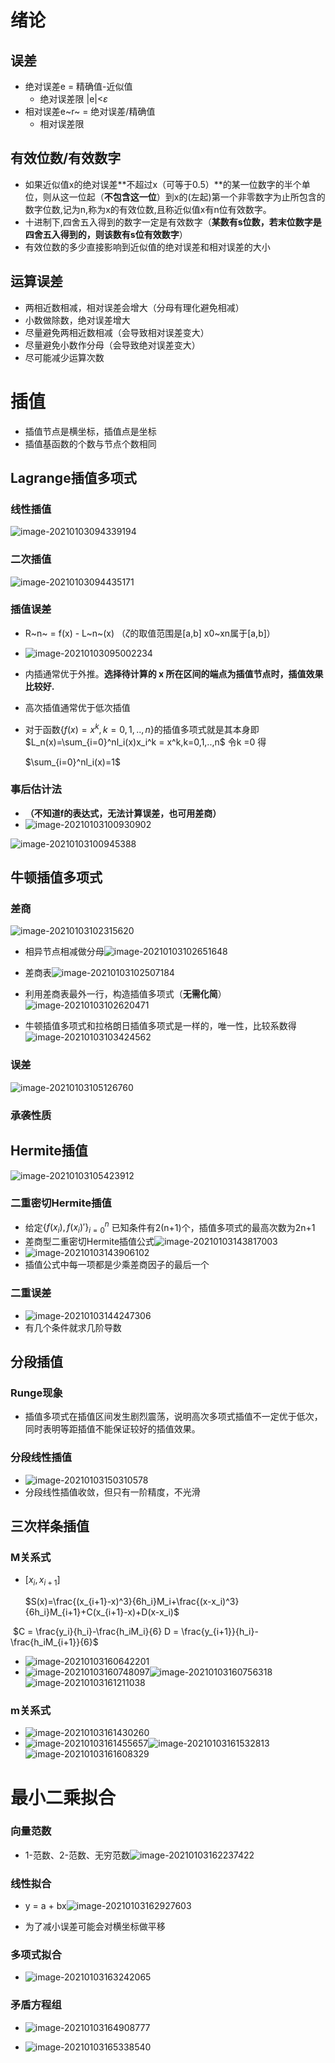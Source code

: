 # 绪论

## 误差

* 绝对误差e = 精确值-近似值
  * 绝对误差限 |e|<$\varepsilon$
* 相对误差e~r~ = 绝对误差/精确值
  * 相对误差限

## 有效位数/有效数字

* 如果近似值x的绝对误差**不超过x（可等于0.5）**的某一位数字的半个单位，则从这一位起（**不包含这一位**）到x的(左起)第一个非零数字为止所包含的数字位数,记为n,称为x的有效位数,且称近似值x有n位有效数字。
* 十进制下,四舍五入得到的数字一定是有效数字（**某数有s位数，若末位数字是四舍五入得到的，则该数有s位有效数字**）
* 有效位数的多少直接影响到近似值的绝对误差和相对误差的大小

## 运算误差

* 两相近数相减，相对误差会增大（分母有理化避免相减）
* 小数做除数，绝对误差增大
* 尽量避免两相近数相减（会导致相对误差变大）
* 尽量避免小数作分母（会导致绝对误差变大）
* 尽可能减少运算次数

# 插值

* 插值节点是横坐标，插值点是坐标
* 插值基函数的个数与节点个数相同

## Lagrange插值多项式

### 线性插值

![image-20210103094339194](C:\Users\asus\AppData\Roaming\Typora\typora-user-images\image-20210103094339194.png)

### 二次插值

![image-20210103094435171](C:\Users\asus\AppData\Roaming\Typora\typora-user-images\image-20210103094435171.png)

### 插值误差

* R~n~ = f(x)  - L~n~(x)  （$\zeta$的取值范围是[a,b] x0~xn属于[a,b]）
* ![image-20210103095002234](C:\Users\asus\AppData\Roaming\Typora\typora-user-images\image-20210103095002234.png)

* 内插通常优于外推。**选择待计算的 x 所在区间的端点为插值节点时，插值效果比较好.**

* 高次插值通常优于低次插值

* 对于函数{$f(x)=x^k,k=0,1,..,n$}的插值多项式就是其本身即$L_n(x)=\sum_{i=0}^nl_i(x)x_i^k = x^k,k=0,1,..,n$  令k =0 得

  $\sum_{i=0}^nl_i(x)=1$

### 事后估计法

* **（不知道f的表达式，无法计算误差，也可用差商）**
* ![image-20210103100930902](C:\Users\asus\AppData\Roaming\Typora\typora-user-images\image-20210103100930902.png)

![image-20210103100945388](C:\Users\asus\AppData\Roaming\Typora\typora-user-images\image-20210103100945388.png)

## 牛顿插值多项式

### 差商

![image-20210103102315620](C:\Users\asus\AppData\Roaming\Typora\typora-user-images\image-20210103102315620.png)

* 相异节点相减做分母![image-20210103102651648](C:\Users\asus\AppData\Roaming\Typora\typora-user-images\image-20210103102651648.png)
* 差商表![image-20210103102507184](C:\Users\asus\AppData\Roaming\Typora\typora-user-images\image-20210103102507184.png)

* 利用差商表最外一行，构造插值多项式（**无需化简**）![image-20210103102620471](C:\Users\asus\AppData\Roaming\Typora\typora-user-images\image-20210103102620471.png)

* 牛顿插值多项式和拉格朗日插值多项式是一样的，唯一性，比较系数得![image-20210103103424562](C:\Users\asus\AppData\Roaming\Typora\typora-user-images\image-20210103103424562.png)

### 误差

![image-20210103105126760](C:\Users\asus\AppData\Roaming\Typora\typora-user-images\image-20210103105126760.png)

### 承袭性质

## Hermite插值

![image-20210103105423912](C:\Users\asus\AppData\Roaming\Typora\typora-user-images\image-20210103105423912.png)

### 二重密切Hermite插值

* 给定$\{f(x_i),f(x_i)'\}_{i=0}^n$ 已知条件有2(n+1)个，插值多项式的最高次数为2n+1
* 差商型二重密切Hermite插值公式![image-20210103143817003](C:\Users\asus\AppData\Roaming\Typora\typora-user-images\image-20210103143817003.png)
* ![image-20210103143906102](C:\Users\asus\AppData\Roaming\Typora\typora-user-images\image-20210103143906102.png)
* 插值公式中每一项都是少乘差商因子的最后一个

### 二重误差

* ![image-20210103144247306](C:\Users\asus\AppData\Roaming\Typora\typora-user-images\image-20210103144247306.png)
* 有几个条件就求几阶导数

## 分段插值

### Runge现象

* 插值多项式在插值区间发生剧烈震荡，说明高次多项式插值不一定优于低次，同时表明等距插值不能保证较好的插值效果。

### 分段线性插值

* ![image-20210103150310578](C:\Users\asus\AppData\Roaming\Typora\typora-user-images\image-20210103150310578.png)
* 分段线性插值收敛，但只有一阶精度，不光滑

## 三次样条插值

### M关系式

* $[x_i,x_{i+1}]$ 

  $S(x)=\frac{(x_{i+1}-x)^3}{6h_i}M_i+\frac{(x-x_i)^3}{6h_i}M_{i+1}+C(x_{i+1}-x)+D(x-x_i)$

​       $C = \frac{y_i}{h_i}-\frac{h_iM_i}{6} D = \frac{y_{i+1}}{h_i}-\frac{h_iM_{i+1}}{6}$

* ![image-20210103160642201](C:\Users\asus\AppData\Roaming\Typora\typora-user-images\image-20210103160642201.png)
* ![image-20210103160748097](C:\Users\asus\AppData\Roaming\Typora\typora-user-images\image-20210103160748097.png)![image-20210103160756318](C:\Users\asus\AppData\Roaming\Typora\typora-user-images\image-20210103160756318.png)![image-20210103161211038](C:\Users\asus\AppData\Roaming\Typora\typora-user-images\image-20210103161211038.png)

### m关系式

* ![image-20210103161430260](C:\Users\asus\AppData\Roaming\Typora\typora-user-images\image-20210103161430260.png)
* ![image-20210103161455657](C:\Users\asus\AppData\Roaming\Typora\typora-user-images\image-20210103161455657.png)![image-20210103161532813](C:\Users\asus\AppData\Roaming\Typora\typora-user-images\image-20210103161532813.png)![image-20210103161608329](C:\Users\asus\AppData\Roaming\Typora\typora-user-images\image-20210103161608329.png)

# 最小二乘拟合

### 向量范数

* 1-范数、2-范数、无穷范数![image-20210103162237422](C:\Users\asus\AppData\Roaming\Typora\typora-user-images\image-20210103162237422.png)

### 线性拟合

* y = a + bx![image-20210103162927603](C:\Users\asus\AppData\Roaming\Typora\typora-user-images\image-20210103162927603.png)

* 为了减小误差可能会对横坐标做平移

### 多项式拟合

* ![image-20210103163242065](C:\Users\asus\AppData\Roaming\Typora\typora-user-images\image-20210103163242065.png)

### 矛盾方程组

* ![image-20210103164908777](C:\Users\asus\AppData\Roaming\Typora\typora-user-images\image-20210103164908777.png)

* ![image-20210103165338540](C:\Users\asus\AppData\Roaming\Typora\typora-user-images\image-20210103165338540.png)